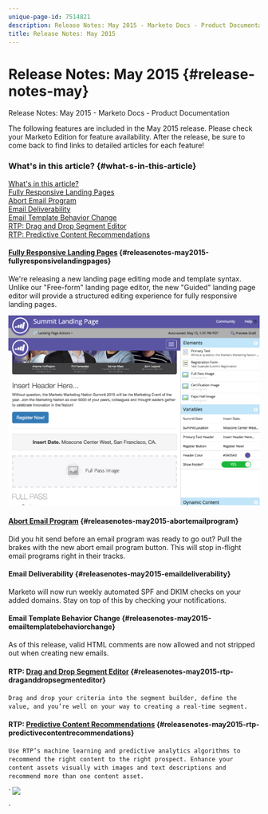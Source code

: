 ```yaml
---
unique-page-id: 7514821
description: Release Notes: May 2015 - Marketo Docs - Product Documentation
title: Release Notes: May 2015
---
```


# Release Notes: May 2015 {#release-notes-may}

Release Notes: May 2015 - Marketo Docs - Product Documentation

The following features are included in the May 2015 release. Please check your Marketo Edition for feature availability. After the release, be sure to come back to find links to detailed articles for each feature!

### What's in this article? {#what-s-in-this-article}

[What's in this article?](#)  
[Fully Responsive Landing Pages](#releasenotes-may2015-fullyresponsivelandingpages)  
[Abort Email Program](#releasenotes-may2015-abortemailprogram)  
[Email Deliverability](#releasenotes-may2015-emaildeliverability)  
[Email Template Behavior Change](#releasenotes-may2015-emailtemplatebehaviorchange)  
[RTP: Drag and Drop Segment Editor](#releasenotes-may2015-rtp-draganddropsegmenteditor)  
[RTP: Predictive Content Recommendations](#releasenotes-may2015-rtp-predictivecontentrecommendations)

#### [Fully Responsive Landing Pages](../../../welcome-to-marketo-docs/product-docs/demand-generation/landing-pages/guided-landing-pages/create-a-guided-landing-page.md) {#releasenotes-may2015-fullyresponsivelandingpages}

We're releasing a new landing page editing mode and template syntax. Unlike our "Free-form" landing page editor, the new "Guided" landing page editor will provide a structured editing experience for fully responsive landing pages.

![](assets/image2015-5-15-13-3a33-3a11.png)

#### [Abort Email Program](../../../welcome-to-marketo-docs/product-docs/email-marketing/email-programs/email-program-actions/abort-email-program.md) {#releasenotes-may2015-abortemailprogram}

Did you hit send before an email program was ready to go out? Pull the brakes with the new abort email program button. This will stop in-flight email programs right in their tracks.

#### Email Deliverability  {#releasenotes-may2015-emaildeliverability}

Marketo will now run weekly automated SPF and DKIM checks on your added domains. Stay on top of this by checking your notifications.

#### Email Template Behavior Change {#releasenotes-may2015-emailtemplatebehaviorchange}

As of this release, valid HTML comments are now allowed and not stripped out when creating new emails.

#### RTP: [Drag and Drop Segment Editor](https://docs.marketo.com/display/public/DOCS/RTP+Segments) {#releasenotes-may2015-rtp-draganddropsegmenteditor}

`Drag and drop your criteria into the segment builder, define the value, and you’re well on your way to creating a real-time segment.`

#### RTP: [Predictive Content Recommendations](https://docs.marketo.com/display/DOCS/Enabling+the+Rich+Media+Recommendation+Engine) {#releasenotes-may2015-rtp-predictivecontentrecommendations}

`Use RTP’s machine learning and predictive analytics algorithms to recommend the right content to the right prospect. Enhance your content assets visually with images and text descriptions and recommend more than one content asset.`

` ![](https://lh6.googleusercontent.com/yZhSkWzW3BES9hSTUirKxM5BENG6c1kuYoclQaSY49UZpjF0s4llnshW4DV-vp4myucgOH9IJ3SqyNdy-nc38Xgy-43IY3QblAS1jY5N8GcP4xgTD1Nbp7ibfZV4yc4PM6AHqt4)

`
